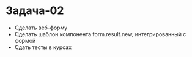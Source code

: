 # Задача-02
- Сделать веб-форму
- Сделать шаблон компонента form.result.new, интегрированный с формой
- Сдать тесты в курсах
